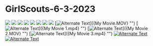 # GirlScouts-6-3-2023

![](Delaney-Charlie-AvaRose-Vanessa-Penelope.gif)
![](Giovanna-ZAINAB-samantha.gif)
![](UnknownGroup.gif)
![](briezy_prashasti.gif)
![](monkey-adventure.gif)
![](presley-alysandra.gif)
![](presley-alysandra-pt2.gif)
![](presley-alysandra-pt3.gif)
[![Alternate Text]({1.png})]({My Movie.MOV} "")
[![Alternate Text]({2.png})]({My Movie 1.mp4} "")
[![Alternate Text]({3.png})]({My Movie 2.MOV} "")
[![Alternate Text]({4.png})]({My Movie 3.mp4} "")
[![Alternate Text]({5.png})]({gigi-ari-audri-1.mp4} "")
[![Alternate Text]({6.png})]({gigi-ari-audri.mp4} "")


